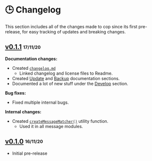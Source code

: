 # 🕒 Changelog

This section includes all of the changes made to cop since its first pre-release, for easy tracking of updates and breaking changes.

## [v0.1.1][] <sub><sup>17/11/20</sup></sub>

**Documentation changes:**

-   Created [`changelog.md`](https://github.com/cAttte/cop/blob/master/changelog.md)
    -   Linked changelog and license files to Readme.
-   Created [Update](https://github.com/cAttte/cop/blob/master/docs/update.md) and [Backup](https://github.com/cAttte/cop/blob/master/docs/backup.md) documentation sections.
-   Documented a lot of new stuff under the [Develop](https://github.com/cAttte/cop/blob/master/docs/develop.md) section.

**Bug fixes:**

-   Fixed multiple internal bugs.

**Internal changes:**

-   Created [`createMessageMatcher()`](https://github.com/cAttte/cop/blob/master/src/util/createMessageMatcher.ts) utility function.
    -   Used it in all message modules.

## [v0.1.0][] <sub><sup>16/11/20</sup></sub>

-   Initial pre-release

<!-- references -->

[v0.1.1]: https://github.com/cAttte/cop/releases/tag/v0.1.1
[v0.1.0]: https://github.com/cAttte/cop/releases/tag/v0.1.0

